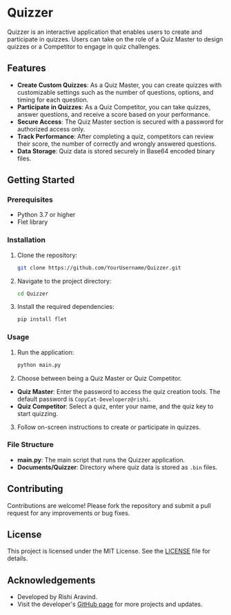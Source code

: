 # Quizzer

Quizzer is an interactive application that enables users to create and participate in quizzes. Users can take on the role of a Quiz Master to design quizzes or a Competitor to engage in quiz challenges.

## Features

- **Create Custom Quizzes**: As a Quiz Master, you can create quizzes with customizable settings such as the number of questions, options, and timing for each question.
- **Participate in Quizzes**: As a Quiz Competitor, you can take quizzes, answer questions, and receive a score based on your performance.
- **Secure Access**: The Quiz Master section is secured with a password for authorized access only.
- **Track Performance**: After completing a quiz, competitors can review their score, the number of correctly and wrongly answered questions.
- **Data Storage**: Quiz data is stored securely in Base64 encoded binary files.

## Getting Started

### Prerequisites

- Python 3.7 or higher
- Flet library

### Installation

1. Clone the repository:

    ```bash
    git clone https://github.com/YourUsername/Quizzer.git
    ```

2. Navigate to the project directory:

    ```bash
    cd Quizzer
    ```

3. Install the required dependencies:

    ```bash
    pip install flet
    ```

### Usage

1. Run the application:

    ```bash
    python main.py
    ```

2. Choose between being a Quiz Master or Quiz Competitor.

- **Quiz Master**: Enter the password to access the quiz creation tools. The default password is `CopyCat-Developerz@rishi`.
- **Quiz Competitor**: Select a quiz, enter your name, and the quiz key to start quizzing.

3. Follow on-screen instructions to create or participate in quizzes.

### File Structure

- **main.py**: The main script that runs the Quizzer application.
- **Documents/Quizzer**: Directory where quiz data is stored as `.bin` files.

## Contributing

Contributions are welcome! Please fork the repository and submit a pull request for any improvements or bug fixes.

## License

This project is licensed under the MIT License. See the [LICENSE](LICENSE) file for details.

## Acknowledgements

- Developed by Rishi Aravind.
- Visit the developer's [GitHub page](https://github.com/RishiAravind2004) for more projects and updates.


